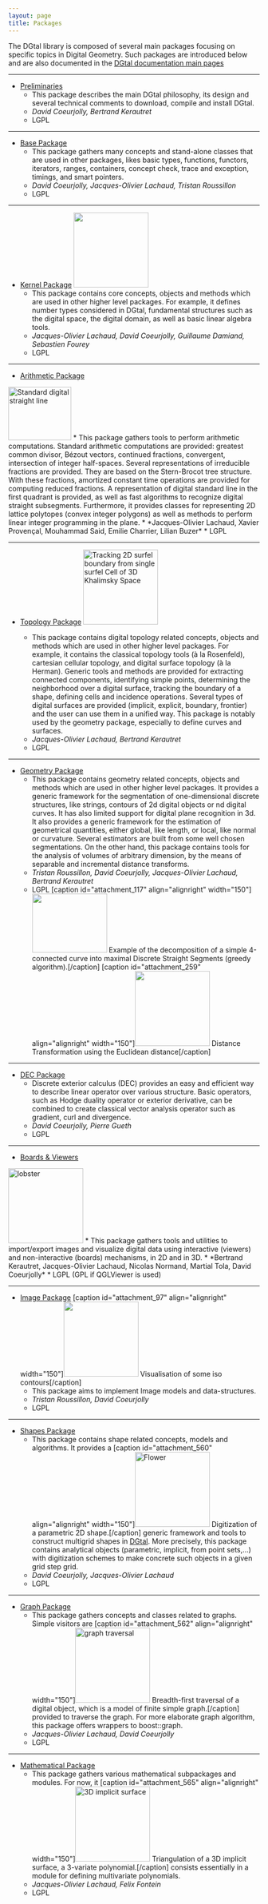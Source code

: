 ```yaml
---
layout: page
title: Packages
---
```




<div>
  The DGtal library is composed of several main packages focusing on specific topics in Digital Geometry. Such packages are introduced below and are also documented in the <a href="http://dgtal.org/doc/stable">DGtal documentation main pages</a>
</div>

<div>
</div>

* * *

*   [Preliminaries][1]
    *   This package describes the main DGtal philosophy, its design and several technical comments to download, compile and install DGtal.
    *   *David Coeurjolly, Bertrand Kerautret*
    *   LGPL

* * *

*   [Base Package][2]
    *   This package gathers many concepts and stand-alone classes that are used in other packages, likes basic types, functions, functors, iterators, ranges, containers, concept check, trace and exception, timings, and smart pointers.
    *   *David Coeurjolly, Jacques-Olivier Lachaud, Tristan Roussillon*
    *   LGPL

* * *

*   [Kernel Package][3] <img class="wp-image-201 size-thumbnail" title="3D Domain visualization with some elements" src="http://dgtal.org/wp/wp-content/uploads/2010/10/Capture-d’écran-2011-03-19-à-01.45.24-150x150.png" alt="" width="150" height="150" />
    *   This package contains core concepts, objects and methods which are used in other higher level packages. For example, it defines number types considered in DGtal, fundamental structures such as the digital space, the digital domain, as well as basic linear algebra tools.
    *   *Jacques-Olivier Lachaud, David Coeurjolly, Guillaume Damiand, Sebastien Fourey*
    *   LGPL

* * *

*   [Arithmetic Package][5]
<img class="   wp-image-556" title="dsl-standard-s" src="http://dgtal.org/wp/wp-content/uploads/2010/10/dsl-standard-s-300x255.png" alt="Standard digital straight line" width="126" height="107" />
   *   This package gathers tools to perform arithmetic computations.
    Standard arithmetic computations are provided: greatest common divisor, Bézout vectors, continued fractions, convergent, intersection of integer half-spaces. Several representations of irreducible fractions are provided. They are based on the Stern-Brocot tree structure. With these fractions, amortized constant time operations are provided for computing reduced fractions. A representation of digital standard line in the first quadrant is provided, as well as fast algorithms to recognize digital straight subsegments. Furthermore, it provides classes for representing 2D lattice polytopes (convex integer polygons) as well as methods to perform linear integer programming in the plane.
    *   *Jacques-Olivier Lachaud, Xavier Provençal, Mouhammad Said, Emilie Charrier, Lilian Buzer*
    *   LGPL

* * *

*   [Topology Package][7] <img class="wp-image-249 size-thumbnail" title="Tracking 2D surfel boundary from single surfel Cell of 3D Khalimsky Space" src="http://dgtal.org/wp/wp-content/uploads/2010/10/surfelTracking-150x150.png" alt="Tracking 2D surfel boundary from single surfel Cell of 3D Khalimsky Space" width="150" height="150" />

    *   This package contains digital topology related concepts, objects and methods which are used in other higher level packages. For example, it contains the classical topology tools (à la Rosenfeld), cartesian cellular topology, and digital surface topology (à la Herman). Generic tools and methods are provided for extracting connected components, identifying simple points, determining the neighborhood over a digital surface, tracking the boundary of a shape, defining cells and incidence operations. Several types of digital surfaces are provided (implicit, explicit, boundary, frontier) and the user can use them in a unified way. This package is notably used by the geometry package, especially to define curves and surfaces.
    *   *Jacques-Olivier Lachaud, Bertrand Kerautret*
    *   LGPL

* * *

*   [Geometry Package][9]
    *   This package contains geometry related concepts, objects and methods which are used in other higher level packages. It provides a generic framework for the segmentation of one-dimensional discrete structures, like strings, contours of 2d digital objects or nd digital curves. It has also limited support for digital plane recognition in 3d. It also provides a generic framework for the estimation of geometrical quantities, either global, like length, or local, like normal or curvature. Several estimators are built from some well chosen segmentations. On the other hand, this package contains tools for the analysis of volumes of arbitrary dimension, by the means of separable and incremental distance transforms.
    *   *Tristan Roussillon, David Coeurjolly, Jacques-Olivier Lachaud, Bertrand Kerautret*
    *   LGPL [caption id="attachment_117" align="alignright" width="150"][<img class="wp-image-117 size-thumbnail" title="exampleDSS-3" src="http://dgtal.org/wp/wp-content/uploads/2010/10/exampleDSS-3-150x118.png" alt="" width="150" height="118" />][10] Example of the decomposition of a simple 4-connected curve into maximal Discrete Straight Segments (greedy algorithm).[/caption] [caption id="attachment_259" align="alignright" width="150"][<img class="wp-image-259 size-thumbnail" title="Distance Transformation using the Euclidean distance " src="http://dgtal.org/wp/wp-content/uploads/2010/10/AlCaponeDistanceMap-150x150.png" alt="" width="150" height="150" />][11] Distance Transformation using the Euclidean distance[/caption]

* * *

*   [DEC Package][12]
    *   Discrete exterior calculus (DEC) provides an easy and efficient way to describe linear operator over various structure. Basic operators, such as Hodge duality operator or exterior derivative, can be combined to create classical vector analysis operator such as gradient, curl and divergence.
    *   *David Coeurjolly, Pierre Gueth*
    *   LGPL

* * *

*   [Boards & Viewers][13]
<img class="wp-image-558 size-thumbnail" title="visuVol3D" src="http://dgtal.org/wp/wp-content/uploads/2012/10/visuVol3D1-150x150.png" alt="lobster" width="150" height="150" />
    *   This package gathers tools and utilities to import/export images and visualize digital  data using interactive (viewers) and non-interactive (boards) mechanisms, in 2D and in 3D.
    *   *Bertrand Kerautret, Jacques-Olivier Lachaud, Nicolas Normand, Martial Tola, David Coeurjolly*
    *   LGPL (GPL if QGLViewer is used)

* * *

*   [Image Package][15] [caption id="attachment_97" align="alignright" width="150"][<img class="wp-image-97 size-thumbnail" title="Visualisation of some iso contours" src="http://dgtal.org/wp/wp-content/uploads/2010/10/contourS1-150x150.gif" alt="" width="150" height="150" />][16] Visualisation of some iso contours[/caption]
    *   This package aims to implement Image models and data-structures.
    *   *Tristan Roussillon, David Coeurjolly*
    *   LGPL

* * *

*   [Shapes Package][17]
    *   This package contains shape related concepts, models and algorithms. It provides a [caption id="attachment_560" align="alignright" width="150"][<img class="wp-image-560 size-thumbnail" title="accflower01" src="http://dgtal.org/wp/wp-content/uploads/2012/10/accflower01-150x150.png" alt="Flower" width="150" height="150" />][18] Digitization of a parametric 2D shape.[/caption] generic framework and tools to construct multigrid shapes in [DGtal][19]. More precisely, this package contains analytical objects (parametric, implicit, from point sets,...) with digitization schemes to make concrete such objects in a given grid step grid.
    *   *David Coeurjolly, Jacques-Olivier Lachaud*
    *   LGPL

* * *

*   [Graph Package][20]
    *   This package gathers concepts and classes related to graphs. Simple visitors are [caption id="attachment_562" align="alignright" width="150"][<img class="wp-image-562 size-thumbnail" title="graphTraversal-bfs" src="http://dgtal.org/wp/wp-content/uploads/2012/10/graphTraversal-bfs-150x150.png" alt="graph traversal" width="150" height="150" />][21] Breadth-first traversal of a digital object, which is a model of finite simple graph.[/caption] provided to traverse the graph. For more elaborate graph algorithm, this package offers wrappers to boost::graph.
    *   *Jacques-Olivier Lachaud, David Coeurjolly*
    *   LGPL

* * *

*   [Mathematical Package][22]
    *   This package gathers various mathematical subpackages and modules. For now, it [caption id="attachment_565" align="alignright" width="150"][<img class="wp-image-565 size-thumbnail" title="nice-mpolynomial" src="http://dgtal.org/wp/wp-content/uploads/2012/10/nice-mpolynomial-150x150.png" alt="3D implicit surface" width="150" height="150" />][23] Triangulation of a 3D implicit surface, a 3-variate polynomial.[/caption] consists essentially in a module for defining multivariate polynomials.
    *   *Jacques-Olivier Lachaud, Felix Fontein*
    *   LGPL

 [1]: http://dgtal.org/doc/stable/packageIntroduction.html
 [2]: http://dgtal.org/doc/stable/packageBase.html
 [3]: http://dgtal.org/doc/stable/packageKernel.html
 [4]: http://dgtal.org/wp/wp-content/uploads/2010/10/Capture-d’écran-2011-03-19-à-01.45.24-1024x775.png
 [5]: http://dgtal.org/doc/stable/packageArithmetic.html "Arithmetic Package"
 [6]: http://dgtal.org/wp/wp-content/uploads/2012/10/dsl-standard-s.png
 [7]: http://dgtal.org/doc/stable/packageTopology.html
 [8]: http://dgtal.org/wp/wp-content/uploads/2010/10/surfelTracking.png
 [9]: http://dgtal.org/doc/stable/packageGeometry.html
 [10]: http://dgtal.org/wp/wp-content/uploads/2010/10/exampleDSS-3.png
 [11]: http://dgtal.org/wp/wp-content/uploads/2010/10/AlCaponeDistanceMap.png
 [12]: http://dgtal.org/doc/stable/packageDEC.html
 [13]: http://dgtal.org/doc/stable/packageIO.html
 [14]: http://dgtal.org/wp/wp-content/uploads/2012/10/visuVol3D1.png
 [15]: http://dgtal.org/doc/stable/packageImage.html "Image Package"
 [16]: http://dgtal.org/wp/wp-content/uploads/2010/10/contourS1.gif
 [17]: http://dgtal.org/doc/stable/packageShapes.html "Shapes Package"
 [18]: http://dgtal.org/wp/wp-content/uploads/2012/10/accflower01.png
 [19]: http://dgtal.org/doc/stable/namespaces.html "DGtal is the top-level namespace which contains all DGtal functions and types."
 [20]: http://dgtal.org/doc/stable/packageGraph.html "Graph Package"
 [21]: http://dgtal.org/wp/wp-content/uploads/2012/10/graphTraversal-bfs.png
 [22]: http://dgtal.org/doc/stable/packageMath.html "Mathematical Package"
 [23]: http://dgtal.org/wp/wp-content/uploads/2012/10/
